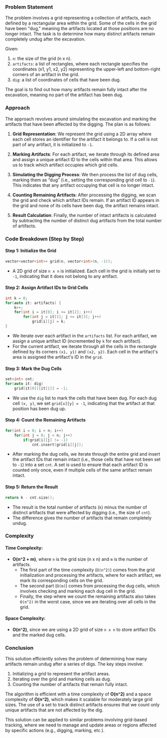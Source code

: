 ### Problem Statement
The problem involves a grid representing a collection of artifacts, each defined by a rectangular area within the grid. Some of the cells in the grid have been "dug," meaning the artifacts located at those positions are no longer intact. The task is to determine how many distinct artifacts remain completely undug after the excavation.

Given:
1. `n`: the size of the grid (n x n).
2. `artifacts`: a list of rectangles, where each rectangle specifies the coordinates (x1, y1, x2, y2) representing the upper-left and bottom-right corners of an artifact in the grid.
3. `dig`: a list of coordinates of cells that have been dug.

The goal is to find out how many artifacts remain fully intact after the excavation, meaning no part of the artifact has been dug.

### Approach
The approach revolves around simulating the excavation and marking the artifacts that have been affected by the digging. The plan is as follows:

1. **Grid Representation**:
   We represent the grid using a 2D array where each cell stores an identifier for the artifact it belongs to. If a cell is not part of any artifact, it is initialized to `-1`.

2. **Marking Artifacts**:
   For each artifact, we iterate through its defined area and assign a unique artifact ID to the cells within that area. This allows us to track which artifact occupies which grid cells.

3. **Simulating the Digging Process**:
   We then process the list of dug cells, marking them as “dug” (i.e., setting the corresponding grid cell to `-1`). This indicates that any artifact occupying that cell is no longer intact.

4. **Counting Remaining Artifacts**:
   After processing the digging, we scan the grid and check which artifact IDs remain. If an artifact ID appears in the grid and none of its cells have been dug, the artifact remains intact.

5. **Result Calculation**:
   Finally, the number of intact artifacts is calculated by subtracting the number of distinct dug artifacts from the total number of artifacts.

### Code Breakdown (Step by Step)

#### Step 1: Initialize the Grid
```cpp
vector<vector<int>> grid(n, vector<int>(n, -1));
```
- A 2D grid of size `n x n` is initialized. Each cell in the grid is initially set to `-1`, indicating that it does not belong to any artifact.

#### Step 2: Assign Artifact IDs to Grid Cells
```cpp
int k = 0;
for(auto it: artifacts) {
    k++;
    for(int i = it[0]; i <= it[2]; i++)
        for(int j = it[1]; j <= it[3]; j++)
            grid[i][j] = k;
}
```
- We iterate over each artifact in the `artifacts` list. For each artifact, we assign a unique artifact ID (incremented by `k` for each artifact).
- For the current artifact, we iterate through all the cells in the rectangle defined by its corners `(x1, y1)` and `(x2, y2)`. Each cell in the artifact's area is assigned the artifact's ID in the `grid`.

#### Step 3: Mark the Dug Cells
```cpp
set<int> cnt;
for(auto it: dig)
    grid[it[0]][it[1]] = -1;
```
- We use the `dig` list to mark the cells that have been dug. For each dug cell `(x, y)`, we set `grid[x][y] = -1`, indicating that the artifact at that position has been dug up.

#### Step 4: Count the Remaining Artifacts
```cpp
for(int i = 0; i < n; i++)
    for(int j = 0; j < n; j++)
        if(grid[i][j] != -1)
            cnt.insert(grid[i][j]);
```
- After marking the dug cells, we iterate through the entire grid and insert the artifact IDs that remain intact (i.e., those cells that have not been set to `-1`) into a set `cnt`. A set is used to ensure that each artifact ID is counted only once, even if multiple cells of the same artifact remain intact.

#### Step 5: Return the Result
```cpp
return k - cnt.size();
```
- The result is the total number of artifacts (`k`) minus the number of distinct artifacts that were affected by digging (i.e., the size of `cnt`).
- The difference gives the number of artifacts that remain completely undug.

### Complexity

#### Time Complexity:
- **O(n^2 + m)**, where `n` is the grid size (n x n) and `m` is the number of artifacts. 
  - The first part of the time complexity (`O(n^2)`) comes from the grid initialization and processing the artifacts, where for each artifact, we mark its corresponding cells on the grid.
  - The second part (`O(m)`) comes from processing the dug cells, which involves checking and marking each dug cell in the grid.
  - Finally, the step where we count the remaining artifacts also takes `O(n^2)` in the worst case, since we are iterating over all cells in the grid.

#### Space Complexity:
- **O(n^2)**, since we are using a 2D grid of size `n x n` to store artifact IDs and the marked dug cells.

### Conclusion
This solution efficiently solves the problem of determining how many artifacts remain undug after a series of digs. The key steps involve:
1. Initializing a grid to represent the artifact areas.
2. Iterating over the grid and marking cells as dug.
3. Counting the number of artifacts that remain fully intact.

The algorithm is efficient with a time complexity of **O(n^2)** and a space complexity of **O(n^2)**, which makes it scalable for moderately large grid sizes. The use of a set to track distinct artifacts ensures that we count only unique artifacts that are not affected by the dig.

This solution can be applied to similar problems involving grid-based tracking, where we need to manage and update areas or regions affected by specific actions (e.g., digging, marking, etc.).